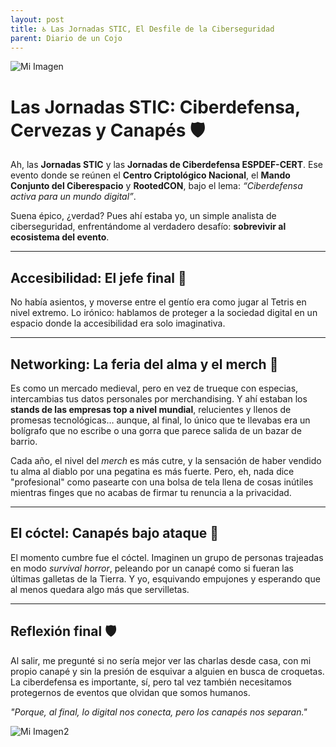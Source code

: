 ```yaml
---
layout: post
title: ♿ Las Jornadas STIC, El Desfile de la Ciberseguridad
parent: Diario de un Cojo
---
```

![Mi Imagen](/assets/img/stic.jpeg)


# Las Jornadas STIC: Ciberdefensa, Cervezas y Canapés 🛡️

Ah, las **Jornadas STIC** y las **Jornadas de Ciberdefensa ESPDEF-CERT**. Ese evento donde se reúnen el **Centro Criptológico Nacional**, el **Mando Conjunto del Ciberespacio** y **RootedCON**, bajo el lema: *“Ciberdefensa activa para un mundo digital”*. 

Suena épico, ¿verdad? Pues ahí estaba yo, un simple analista de ciberseguridad, enfrentándome al verdadero desafío: **sobrevivir al ecosistema del evento**.

---

## Accesibilidad: El jefe final 🚪 

No había asientos, y moverse entre el gentío era como jugar al Tetris en nivel extremo. Lo irónico: hablamos de proteger a la sociedad digital en un espacio donde la accesibilidad era solo imaginativa.

---

## Networking: La feria del alma y el merch 🧢 

Es como un mercado medieval, pero en vez de trueque con especias, intercambias tus datos personales por merchandising. Y ahí estaban los **stands de las empresas top a nivel mundial**, relucientes y llenos de promesas tecnológicas… aunque, al final, lo único que te llevabas era un bolígrafo que no escribe o una gorra que parece salida de un bazar de barrio.

Cada año, el nivel del *merch* es más cutre, y la sensación de haber vendido tu alma al diablo por una pegatina es más fuerte. Pero, eh, nada dice "profesional" como pasearte con una bolsa de tela llena de cosas inútiles mientras finges que no acabas de firmar tu renuncia a la privacidad.

---

## El cóctel: Canapés bajo ataque 🍢 

El momento cumbre fue el cóctel. Imaginen un grupo de personas trajeadas en modo *survival horror*, peleando por un canapé como si fueran las últimas galletas de la Tierra. Y yo, esquivando empujones y esperando que al menos quedara algo más que servilletas.

---

## Reflexión final 🛡️ 

Al salir, me pregunté si no sería mejor ver las charlas desde casa, con mi propio canapé y sin la presión de esquivar a alguien en busca de croquetas. La ciberdefensa es importante, sí, pero tal vez también necesitamos protegernos de eventos que olvidan que somos humanos.

*"Porque, al final, lo digital nos conecta, pero los canapés nos separan."*


![Mi Imagen2](/assets/img/stic2.jpg)




